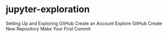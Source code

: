# jupyter-exploration
Setting Up and Exploring GitHub
Create an Account
Explore GitHub
Create New Repository
Make Your First Commit
